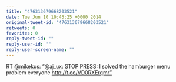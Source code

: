 ```yaml
---
title: "476313679668203521"
date: Tue Jun 10 10:43:25 +0000 2014
original-tweet-id: "476313679668203521"
retweets: 0
favorites: 0
reply-tweet-id: ""
reply-user-id: ""
reply-user-screen-name: ""
---
```

RT <a href="https://twitter.com/mikekus">@mikekus</a>: “<a href="https://twitter.com/aj_ux">@aj_ux</a>: STOP PRESS: I solved the hamburger menu problem everyone http://t.co/VD0RXErqmr”
